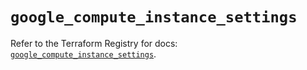 # `google_compute_instance_settings`

Refer to the Terraform Registry for docs: [`google_compute_instance_settings`](https://registry.terraform.io/providers/hashicorp/google/6.25.0/docs/resources/compute_instance_settings).

